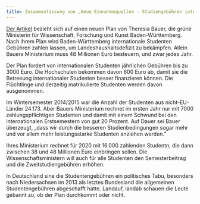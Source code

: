 ```yaml
---
title: Zusammenfassung von „Neue Einnahmequellen - Studiengebühren international”
---
```


[Der Artikel](http://www.spiegel.de/lebenundlernen/uni/baden-wuerttemberg-studiengebuehren-fuer-internationale-studierende-a-1116681.html) bezieht sich auf einen neuen Plan von Theresia Bauer, die grüne Ministerin für Wissenschaft, Forschung und Kunst Baden-Württemberg. Nach ihrem Plan wird Baden-Württemberg internationale Studenten Gebühren zahlen lassen, um Landeshaushaltsdefizit zu bekämpfen. Allein Bauers Ministerium muss 48 Millionen Euro besteuern, und zwar jedes Jahr.

Der Plan fordert von internationalen Studenten jährlichen Gebühren bis zu 3000 Euro. Die Hochschulen bekommen davon 600 Euro ab, damit sie die Betreeung internationaler Studenten besser finanzieren können. Die Flüchtlinge und derzeitig matrikulierte Studenten werden davon ausgenommen. 

<!--more-->

Im Wintersemester 2014/2015 war die Anzahl der Studenten aus nicht-EU-Länder 24.173. Aber Bauers Ministerium rechnet im ersten Jahr nur mit 7000 zahlungspflichtigen Studenten und damit mit einem Schwund bei den internationalen Erstsemestern von gut 20 Prozent. Auf Dauer sei Bauer überzeugt, „dass wir durch die besseren Studienbedingungen sogar mehr und vor allem mehr leistungsstarke Studenten anziehen werden.”

Ihres Ministerium rechnet für 2020 mit 16.000 zahlenden Studentn, die dann zwischen 38 und 48 Millionen Euro einbringen sollen. Die Wissenschaftsministern will auch für alle Studenten den Semesterbeitrag und die Zweitstudiengebühren erhöhen.

In Deutschland sine die Studentengebühren ein politisches Tabu, besonders nach Niedersachsen im 2013 als letztes Bundesland die allgemeinen Studentengebühren abgeschafft hatte. Landauf, landab schauen die Leute gebannt zu, ob der Plan durchkommt oder nicht.
